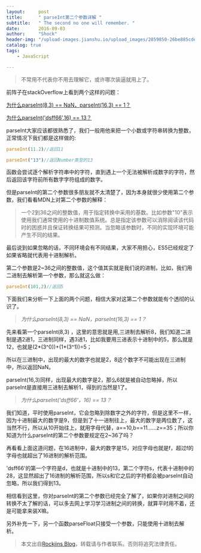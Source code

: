 ```yaml
---
layout:     post
title:      " parseInt第二个参数详解 "
subtitle:   " The second no one will remember. "
date:       2016-09-03
author:     "Shock"
header-img: "/upload-images.jianshu.io/upload_images/2859850-26be885cdea0958c.png?imageMogr2/auto-orient/strip%7CimageView2/2/w/1240"
catalog: true
tags:
    - JavaScript

---
```


> 不常用不代表你不用去理解它，或许哪次装逼就用上了。

前阵子在stackOverflow上看到两个这样的问题：

[为什么parseInt(8,3) == NaN，parseInt(16,3) == 1？](http://stackoverflow.com/questions/39147108/why-is-it-that-parseint8-3-nan-and-parseint16-3-1)

[为什么parseInt('dsff66',16) == 13？](http://stackoverflow.com/questions/26017371/why-does-parseintdsff66-16-return-13?rq=1)

parseInt大家应该都很熟悉了，我们一般用他来把一个小数或字符串转换为整数，正常情况下我们都是这样做的:

```javascript
parseInt(11.2)//返回11

parseInt("13")//返回Number类型的13
```

函数会尝试逐个解析字符串中的字符，直到遇上一个无法被解析成数字的字符，然后返回该字符前所有数字字符组成的数字。

但是parseInt的第二个参数很多朋友就不太清楚了，因为本身就很少使用第二个参数，我们看看MDN上对第二个参数的解释：

> 一个2到36之间的整数值，用于指定转换中采用的基数。比如参数"10"表示使用我们通常使用的十进制数值系统。总是指定该参数可以消除阅读该代码时的困惑并且保证转换结果可预测。当忽略该参数时，不同的实现环境可能产生不同的结果。

最后说到如果忽略的话，不同环境会有不同结果，大家不用担心，ES5已经规定了如果省略就代表用十进制解析。

第二个参数是2~36之间的整数值，这个值其实就是我们说的进制，比如，我们用二进制去解析第一个参数，那么就这么做：

```javascript
parseInt(101,2)//返回5
```

下面我们来分析一下上面的两个问题，相信大家对这第二个参数就能有个透彻的认识了。

> *为什么parseInt(8,3) == NaN，parseInt(16,3) == 1？*

先来看第一个parseInt(8,3) ，这里的意思就是用,三进制去解析8，我们知道二进制是遇2进1，三进制同样，遇3进1，比如我要用三进表示十进制中的5，那么就是12，也就是(2*(3^0))+(1*(3^1))=5；

所以在三进制中，出现的最大的数字也就是2，8这个数字不可能出现在三进制中，所以返回NaN。

parseInt(16,3)同样，出现最大的数字是2，那么6就是被自动忽略掉，所以parseInt是直接用三进制去解析1，得到的当然是1了。

> *为什么parseInt('dsff66'，16) == 13？*

我们知道，平时使用parseInt，它会忽略到除数字之外的字符，但是这里不一样，因为十进制最大的数字是9，但是到了十一进制往上，最大的数字是两位数了，这当然不行，所以从10开始往上，就用字母代替，a==10,b==11......z==35；所以你知道为什么parseInt的第二个参数要规定在2~36了吗？

再看看上面这道问题，在16进制中，最大的数字是15，对应字母也就是f，超过f的字母也就超出了16进制的解析范围。

'dsff66'的第一个字符是d，也就是十进制中的13，第二个字符s，代表十进制中的28，这显然超出了16进制的解析范围，所以s和它之后的字符都会被parseInt自动忽略，所以我们得到13。

相信看到这里，你对parseInt的第二个参数已经完全了解了，如果你对进制之间的转换不太了解的话，可以多去网上学习学习进制之间的转换，就算平时用不着，还是可能拿来装X嘛。

另外补充一下，另一个函数parseFloat只接受一个参数，只能使用十进制去解析。

> 本文出自[Rockjins Blog](https://rockjins.github.io)，转载请与作者联系。否则将追究法律责任。
